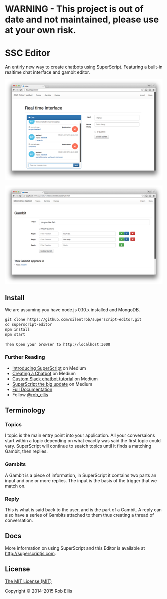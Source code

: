 # WARNING - This project is out of date and not maintained, please use at your own risk.

# SSC Editor

An entirly new way to create chatbots using SuperScript. Featuring a built-in realtime chat interface and gambit editor.

![Realtime Editor](public/img/realtime.png)

![Realtime Editor](public/img/gambit.png)


## Install

We are assuming you have node.js 0.10.x installed and MongoDB.

    git clone https://github.com/silentrob/superscript-editor.git
    cd superscript-editor
    npm install
    npm start

    Then Open your browser to http://localhost:3000


### Further Reading

* [Introducing SuperScript](https://medium.com/@rob_ellis/superscript-ce40e9720bef) on Medium
* [Creating a Chatbot](https://medium.com/@rob_ellis/creating-a-chat-bot-42861e6a2acd) on Medium
* [Custom Slack chatbot tutorial](https://medium.com/@rob_ellis/slack-superscript-rise-of-the-bots-bba8506a043c) on Medium
* [SuperScript the big update](https://medium.com/@rob_ellis/superscript-the-big-update-3fa8099ab89a) on Medium
* [Full Documentation](http://superscriptjs.com/documentation/scripting)
* Follow [@rob_ellis](https://twitter.com/rob_ellis)

## Terminology

### Topics
I topic is the main entry point into your application. All your conversaions start within a topic depending on what exactly was said the first topic could vary. SuperScript will continue to seatch topics until it finds a matching Gambit, then replies.

### Gambits
A Gambit is a piece of information, in SuperScript it contains two parts an input and one or more replies. The input is the basis of the trigger that we match on.

### Reply
This is what is said back to the user, and is the part of a Gambit. A reply can also have a series of Gambits attached to them thus creating a thread of conversation.

## Docs

More information on using SuperScript and this Editor is available at http://superscriptjs.com. 


## License

[The MIT License (MIT)](LICENSE.md)

Copyright © 2014-2015 Rob Ellis
